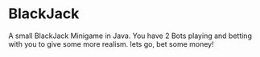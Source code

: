 # BlackJack
A small BlackJack Minigame in Java.
You have 2 Bots playing and betting with you to give some more realism.
lets go, bet some money!
